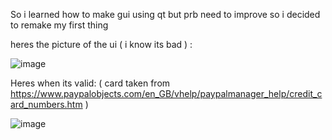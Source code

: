 So i learned how to make gui using qt but prb need to improve so i decided to remake my first thing 

heres the picture of the ui ( i know its bad ) :

![image](https://user-images.githubusercontent.com/72062931/174589512-f93bdd40-366c-474a-bb5c-a6ededd021c7.png)


Heres when its valid: ( card taken from https://www.paypalobjects.com/en_GB/vhelp/paypalmanager_help/credit_card_numbers.htm )

![image](https://user-images.githubusercontent.com/72062931/174589586-81fd249f-d650-434f-bd5e-743787de179b.png)
